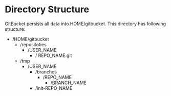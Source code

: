 Directory Structure
========

GitBucket persists all data into HOME/gitbucket. This directory has following structure:

 * /HOME/gitbucket
   * /repositoties
     * /USER_NAME
       * / REPO_NAME.git
   * /tmp
     * /USER_NAME
       * /branches
         * /REPO_NAME
           * /BRANCH_NAME
       * /init-REPO_NAME